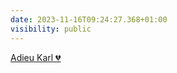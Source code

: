 ```yaml
---
date: 2023-11-16T09:24:27.368+01:00
visibility: public
---
```


[Adieu Karl 💔](https://www.instagram.com/p/CzrrHMuJpXE/)
